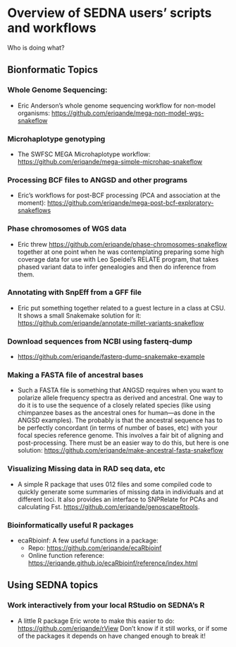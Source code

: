 Overview of SEDNA users’ scripts and workflows
================

Who is doing what?

## Bionformatic Topics

### Whole Genome Sequencing:

- Eric Anderson’s whole genome sequencing workflow for non-model
  organisms: <https://github.com/eriqande/mega-non-model-wgs-snakeflow>

### Microhaplotype genotyping

- The SWFSC MEGA Microhaplotype workflow:
  <https://github.com/eriqande/mega-simple-microhap-snakeflow>

### Processing BCF files to ANGSD and other programs

- Eric’s workflows for post-BCF processing (PCA and association at the
  moment):
  <https://github.com/eriqande/mega-post-bcf-exploratory-snakeflows>

### Phase chromosomes of WGS data

- Eric threw <https://github.com/eriqande/phase-chromosomes-snakeflow>
  together at one point when he was contemplating preparing some high
  coverage data for use with Leo Speidel’s RELATE program, that takes
  phased variant data to infer genealogies and then do inference from
  them.

### Annotating with SnpEff from a GFF file

- Eric put something together related to a guest lecture in a class at
  CSU. It shows a small Snakemake solution for it:
  <https://github.com/eriqande/annotate-millet-variants-snakeflow>

### Download sequences from NCBI using fasterq-dump

- <https://github.com/eriqande/fasterq-dump-snakemake-example>

### Making a FASTA file of ancestral bases

- Such a FASTA file is something that ANGSD requires when you want to
  polarize allele frequency spectra as derived and ancestral. One way to
  do it is to use the sequence of a closely related species (like using
  chimpanzee bases as the ancestral ones for human—as done in the ANGSD
  examples). The probably is that the ancestral sequence has to be
  perfectly concordant (in terms of number of bases, etc) with your
  focal species reference genome. This involves a fair bit of aligning
  and post-processing. There must be an easier way to do this, but here
  is one solution:
  <https://github.com/eriqande/make-ancestral-fasta-snakeflow>

### Visualizing Missing data in RAD seq data, etc

- A simple R package that uses 012 files and some compiled code to
  quickly generate some summaries of missing data in individuals and at
  different loci. It also provides an interface to SNPRelate for PCAs
  and calculating Fst. <https://github.com/eriqande/genoscapeRtools>.

### Bioinformatically useful R packages

- ecaRbioinf: A few useful functions in a package:
  - Repo: <https://github.com/eriqande/ecaRbioinf>
  - Online function reference:
    <https://eriqande.github.io/ecaRbioinf/reference/index.html>

## Using SEDNA topics

### Work interactively from your local RStudio on SEDNA’s R

- A little R package Eric wrote to make this easier to do:
  <https://github.com/eriqande/rView> Don’t know if it still works, or
  if some of the packages it depends on have changed enough to break it!

